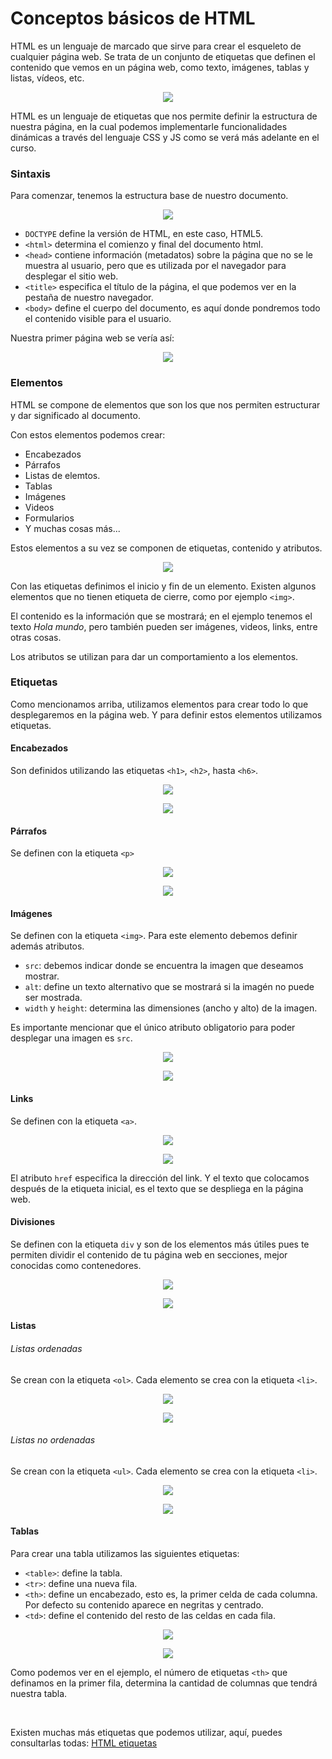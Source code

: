 # Conceptos básicos de HTML

HTML es un lenguaje de marcado que sirve para crear el esqueleto de cualquier página web. Se trata de un conjunto de etiquetas que definen el contenido que vemos en un página web, como texto, imágenes, tablas y listas, vídeos, etc.

<p align="center">
    <img src="./img/html/HTML-logo.png">
</p>

HTML es un lenguaje de etiquetas que nos permite definir la estructura de nuestra página, en la cual podemos implementarle funcionalidades dinámicas a través del lenguaje CSS y JS como se verá más adelante en el curso.  

### Sintaxis

Para comenzar, tenemos la estructura base de nuestro documento.

<p align="center">
    <img src="./img/html/html-documento.png">
</p>

* `DOCTYPE` define la versión de HTML, en este caso, HTML5.
* `<html>` determina el comienzo y final del documento html.
* `<head>` contiene información (metadatos) sobre la página que no se le muestra al usuario, pero que es utilizada por el navegador para desplegar el sitio web.
* `<title>` especifica el título de la página, el que podemos ver en la pestaña de nuestro navegador.
* `<body>` define el cuerpo del documento, es aquí donde pondremos todo el contenido visible para el usuario.

Nuestra primer página web se vería así:

<p align="center">
    <img src="./img/html/mi_pagina_web.png">
</p>

### Elementos
HTML se compone de elementos que son los que nos permiten estructurar y dar significado al documento.

Con estos elementos podemos crear:
* Encabezados
* Párrafos
* Listas de elemtos.
* Tablas
* Imágenes
* Videos
* Formularios
* Y muchas cosas más...

Estos elementos a su vez se componen de etiquetas, contenido y atributos.

<p align="center">
    <img src="./img/html/HTML-ejemplo.png">
</p>

Con las etiquetas definimos el inicio y fin de un elemento. Existen algunos elementos que no tienen etiqueta de cierre, como por ejemplo `<img>`.

El contenido es la información que se mostrará; en el ejemplo tenemos el texto *Hola mundo*, pero también pueden ser imágenes, videos, links, entre otras cosas.

Los atributos se utilizan para dar un comportamiento a los elementos.

### Etiquetas
Como mencionamos arriba, utilizamos elementos para crear todo lo que desplegaremos en la página web. Y para definir estos elementos utilizamos etiquetas.

#### Encabezados
Son definidos utilizando las etiquetas `<h1>`, `<h2>`, hasta `<h6>`.
<p align="center">
    <img src="./img/html/encabezados.png">
</p>

<p align="center">
    <img src="./img/html/encabezados2.png">
</p>

#### Párrafos
Se definen con la etiqueta `<p>`
<p align="center">
    <img src="./img/html/parrafo.png">
</p>

<p align="center">
    <img src="./img/html/parrafo2.png">
</p>

#### Imágenes
Se definen con la etiqueta `<img>`.
Para este elemento debemos definir además atributos.
* `src`: debemos indicar donde se encuentra la imagen que deseamos mostrar.
* `alt`: define un texto alternativo que se mostrará si la imagén no puede ser mostrada.
* `width` y `height`: determina las dimensiones (ancho y alto) de la imagen.

Es importante mencionar que el único atributo obligatorio para poder desplegar una imagen es `src`.

<p align="center">
    <img src="./img/html/imagenes.png">
</p>

<p align="center">
    <img src="./img/html/imagenes2.png">
</p>

#### Links
Se definen con la etiqueta `<a>`.

<p align="center">
    <img src="./img/html/links.png">
</p>

<p align="center">
    <img src="./img/html/links2.png">
</p>

El atributo `href` especifica la dirección del link. Y el texto que colocamos después de la etiqueta inicial, es el texto que se despliega en la página web.

#### Divisiones
Se definen con la etiqueta `div` y son de los elementos más útiles pues te permiten dividir el contenido de tu página web en secciones, mejor conocidas como contenedores.

<p align="center">
    <img src="./img/html/divs.png">
</p>

<p align="center">
    <img src="./img/html/divs2.png">
</p>

#### Listas
###### Listas ordenadas
Se crean con la etiqueta `<ol>`. Cada elemento se crea con la etiqueta `<li>`.

<p align="center">
    <img src="./img/html/listasOrdenadas.png">
</p>

<p align="center">
    <img src="./img/html/listasOrdenadas2.png">
</p>

###### Listas no ordenadas
Se crean con la etiqueta `<ul>`. Cada elemento se crea con la etiqueta `<li>`.

<p align="center">
    <img src="./img/html/listasNoOrdenadas.png">
</p>

<p align="center">
    <img src="./img/html/listasNoOrdenadas2.png">
</p>

#### Tablas
Para crear una tabla utilizamos las siguientes etiquetas:
* `<table>`: define la tabla.
* `<tr>`: define una nueva fila.
* `<th>`: define un encabezado, esto es, la primer celda de cada columna. Por defecto su contenido aparece en negritas y centrado.
* `<td>`: define el contenido del resto de las celdas en cada fila.

<p align="center">
    <img src="./img/html/tablas.png">
</p>

<p align="center">
    <img src="./img/html/tablas2.png">
</p>

Como podemos ver en el ejemplo, el número de etiquetas `<th>` que definamos en la primer fila, determina la cantidad de columnas que tendrá nuestra tabla.

<br>

Existen muchas más etiquetas que podemos utilizar, aquí, puedes consultarlas todas: [HTML etiquetas](https://www.w3schools.com/TAGS/default.ASP)
